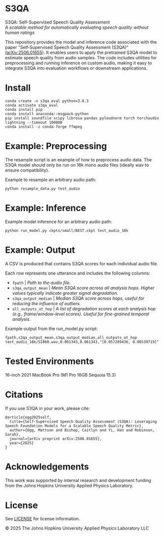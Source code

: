 # S3QA

S3QA: Self-Supervised Speech Quality Assessment  
*A scalable method for automatically evaluating speech quality without human ratings*

This repository provides the model and inference code associated with the paper "Self‑Supervised Speech Quality Assessment (S3QA)" ([arXiv:2506.01655](https://arxiv.org/abs/2506.01655)). It enables users to apply the pretrained S3QA model to estimate speech quality from audio samples. The code includes utilities for preprocessing and running inference on custom audio, making it easy to integrate S3QA into evaluation workflows or downstream applications.

# Install
```
conda create -n s3qa_eval python=3.8.3
conda activate s3qa_eval
conda install pip
conda install anaconda::msgpack-python
pip install soundfile scipy librosa pandas pyloudnorm torch torchaudio lightning --timeout 100000
conda install -c conda-forge ffmpeg
```

# Example: Preprocessing
The resample script is an example of how to preprocess audio data. The S3QA model should only be run on 16k mono audio files (ideally wav to ensure compatibility).  

Example to resample an arbitrary audio path:   
```
python resample_data.py test_audio
```

# Example: Inference 
Example model inference for an arbitrary audio path:   
```
python run_model.py ckpts/small/BEST.ckpt test_audio_16k
```

# Example: Output
A CSV is produced that contains S3QA scores for each individual audio file.

Each row represents one utterance and includes the following columns:

- `fpath` | *Path to the audio file.*
- `s3qa_output_mean` | *Mean S3QA score across all analysis hops. Higher values typically indicate greater signal degradation.*
- `s3qa_output_median` | *Median S3QA score across hops, useful for reducing the influence of outliers.*
- `all_outputs_at_hop` | *A list of degradation scores at each analysis hop (e.g., frame/window-level scores). Useful for fine-grained temporal analysis.*

Example output from the run_model.py script:

```
fpath,s3qa_output_mean,s3qa_output_median,all_outputs_at_hop
test_audio_16k/SI860.wav,0.061343,0.061343,"[0.057289436, 0.06539719]"
```

# Tested Environments
16-inch 2021 MacBook Pro (M1 Pro 16GB Sequoia 15.3)

# Citations
If you use S3QA in your work, please cite:

```
@article{ogg2025self,
  title={Self-Supervised Speech Quality Assessment (S3QA): Leveraging Speech Foundation Models for a Scalable Speech Quality Metric},
  author={Ogg, Mattson and Bishop, Caitlyn and Yi, Han and Robinson, Sarah},
  journal={arXiv preprint arXiv:2506.01655},
  year={2025}
}
```

# Acknowledgements
This work was supported by internal research and development funding from the Johns Hopkins University Applied Physics Laboratory.

# License
See [LICENSE](LICENSE.md) for license information.

© 2025 The Johns Hopkins University Applied Physics Laboratory LLC
